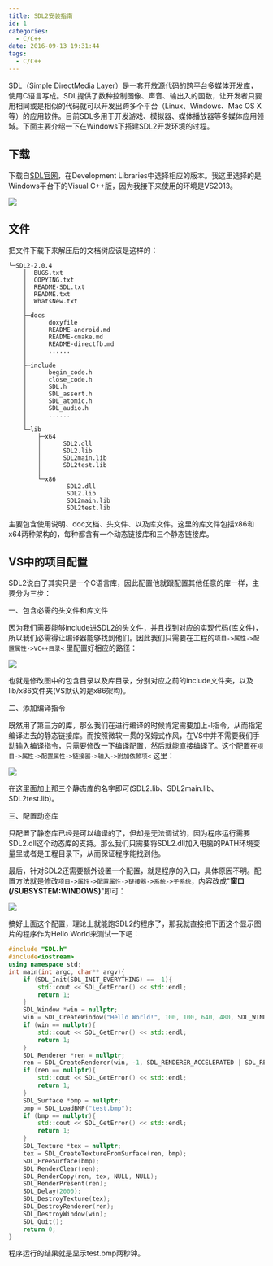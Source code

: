 ```yaml
---
title: SDL2安装指南
id: 1
categories:
  - C/C++
date: 2016-09-13 19:31:44
tags:
  - C/C++
---
```


SDL（Simple DirectMedia Layer）是一套开放源代码的跨平台多媒体开发库，使用C语言写成。SDL提供了数种控制图像、声音、输出入的函数，让开发者只要用相同或是相似的代码就可以开发出跨多个平台（Linux、Windows、Mac OS X等）的应用软件。目前SDL多用于开发游戏、模拟器、媒体播放器等多媒体应用领域。下面主要介绍一下在Windows下搭建SDL2开发环境的过程。

## 下载

下载自[SDL官网](http://www.libsdl.org/download-2.0.php)，在Development Libraries中选择相应的版本。我这里选择的是Windows平台下的Visual C++版，因为我接下来使用的环境是VS2013。

![](/images/2016/09/13/1/1.png)

## 文件

把文件下载下来解压后的文档树应该是这样的：
```
└─SDL2-2.0.4
    │  BUGS.txt
    │  COPYING.txt
    │  README-SDL.txt
    │  README.txt
    │  WhatsNew.txt
    │
    ├─docs
    │      doxyfile
    │      README-android.md
    │      README-cmake.md
    │      README-directfb.md
    │      ......
    │
    ├─include
    │      begin_code.h
    │      close_code.h
    │      SDL.h
    │      SDL_assert.h
    │      SDL_atomic.h
    │      SDL_audio.h
    │      ......
    │
    └─lib
        ├─x64
        │      SDL2.dll
        │      SDL2.lib
        │      SDL2main.lib
        │      SDL2test.lib
        │
        └─x86
                SDL2.dll
                SDL2.lib
                SDL2main.lib
                SDL2test.lib
```
主要包含使用说明、doc文档、头文件、以及库文件。这里的库文件包括x86和x64两种架构的，每种都含有一个动态链接库和三个静态链接库。

## VS中的项目配置

SDL2说白了其实只是一个C语言库，因此配置他就跟配置其他任意的库一样，主要分为三步：

一、包含必需的头文件和库文件

因为我们需要能够include进SDL2的头文件，并且找到对应的实现代码(库文件)，所以我们必需得让编译器能够找到他们。因此我们只需要在工程的`项目->属性->配置属性->VC++目录<` 里配置好相应的路径：

![](/images/2016/09/13/1/2.png)

也就是修改图中的包含目录以及库目录，分别对应之前的include文件夹，以及lib/x86文件夹(VS默认的是x86架构)。

二、添加编译指令

既然用了第三方的库，那么我们在进行编译的时候肯定需要加上-l指令，从而指定编译进去的静态链接库。而按照微软一贯的保姆式作风，在VS中并不需要我们手动输入编译指令，只需要修改一下编译配置，然后就能直接编译了。这个配置在`项目->属性->配置属性->链接器->输入->附加依赖项<` 这里：

![](/images/2016/09/13/1/3.png)

在这里面加上那三个静态库的名字即可(SDL2.lib、SDL2main.lib、SDL2test.lib)。

三、配置动态库

只配置了静态库已经是可以编译的了，但却是无法调试的，因为程序运行需要SDL2.dll这个动态库的支持。那么我们只需要将SDL2.dll加入电脑的PATH环境变量里或者是工程目录下，从而保证程序能找到他。

最后，针对SDL2还需要额外设置一个配置，就是程序的入口，具体原因不明。配置方法就是修改`项目->属性->配置属性->链接器->系统->子系统`，内容改成"**窗口 (/SUBSYSTEM:WINDOWS)**"即可：

![](/images/2016/09/13/1/4.png)

搞好上面这个配置，理论上就能跑SDL2的程序了，那我就直接把下面这个显示图片的程序作为Hello World来测试一下吧：
```cpp
#include "SDL.h"
#include<iostream>
using namespace std;
int main(int argc, char** argv){
	if (SDL_Init(SDL_INIT_EVERYTHING) == -1){
		std::cout << SDL_GetError() << std::endl;
		return 1;
	}
	SDL_Window *win = nullptr;
	win = SDL_CreateWindow("Hello World!", 100, 100, 640, 480, SDL_WINDOW_SHOWN);
	if (win == nullptr){
		std::cout << SDL_GetError() << std::endl;
		return 1;
	}
	SDL_Renderer *ren = nullptr;
	ren = SDL_CreateRenderer(win, -1, SDL_RENDERER_ACCELERATED | SDL_RENDERER_PRESENTVSYNC);
	if (ren == nullptr){
		std::cout << SDL_GetError() << std::endl;
		return 1;
	}
	SDL_Surface *bmp = nullptr;
	bmp = SDL_LoadBMP("test.bmp");
	if (bmp == nullptr){
		std::cout << SDL_GetError() << std::endl;
		return 1;
	}
	SDL_Texture *tex = nullptr;
	tex = SDL_CreateTextureFromSurface(ren, bmp);
	SDL_FreeSurface(bmp);
	SDL_RenderClear(ren);
	SDL_RenderCopy(ren, tex, NULL, NULL);
	SDL_RenderPresent(ren);
	SDL_Delay(2000);
	SDL_DestroyTexture(tex);
	SDL_DestroyRenderer(ren);
	SDL_DestroyWindow(win);
	SDL_Quit();
	return 0;
}
```
程序运行的结果就是显示test.bmp两秒钟。
